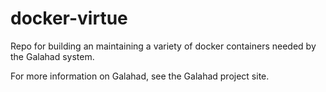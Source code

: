 # docker-virtue

Repo for building an maintaining a variety of docker containers needed by the Galahad system.

For more information on Galahad, see the Galahad project site.

